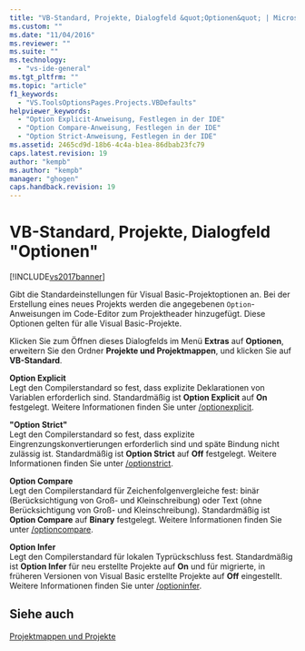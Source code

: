 ```yaml
---
title: "VB-Standard, Projekte, Dialogfeld &quot;Optionen&quot; | Microsoft Docs"
ms.custom: ""
ms.date: "11/04/2016"
ms.reviewer: ""
ms.suite: ""
ms.technology: 
  - "vs-ide-general"
ms.tgt_pltfrm: ""
ms.topic: "article"
f1_keywords: 
  - "VS.ToolsOptionsPages.Projects.VBDefaults"
helpviewer_keywords: 
  - "Option Explicit-Anweisung, Festlegen in der IDE"
  - "Option Compare-Anweisung, Festlegen in der IDE"
  - "Option Strict-Anweisung, Festlegen in der IDE"
ms.assetid: 2465cd9d-18b6-4c4a-b1ea-86dbab23fc79
caps.latest.revision: 19
author: "kempb"
ms.author: "kempb"
manager: "ghogen"
caps.handback.revision: 19
---
```

# VB-Standard, Projekte, Dialogfeld &quot;Optionen&quot;
[!INCLUDE[vs2017banner](../../code-quality/includes/vs2017banner.md)]

Gibt die Standardeinstellungen für Visual Basic\-Projektoptionen an.  Bei der Erstellung eines neues Projekts werden die angegebenen `Option`\-Anweisungen im Code\-Editor zum Projektheader hinzugefügt.  Diese Optionen gelten für alle Visual Basic\-Projekte.  
  
 Klicken Sie zum Öffnen dieses Dialogfelds im Menü **Extras** auf **Optionen**, erweitern Sie den Ordner **Projekte und Projektmappen**, und klicken Sie auf **VB\-Standard**.  
  
 **Option Explicit**  
 Legt den Compilerstandard so fest, dass explizite Deklarationen von Variablen erforderlich sind.  Standardmäßig ist **Option Explicit** auf **On** festgelegt.  Weitere Informationen finden Sie unter [\/optionexplicit](/dotnet/visual-basic/reference/command-line-compiler/optionexplicit).  
  
 **"Option Strict"**  
 Legt den Compilerstandard so fest, dass explizite Eingrenzungskonvertierungen erforderlich sind und späte Bindung nicht zulässig ist.  Standardmäßig ist **Option Strict** auf **Off** festgelegt.  Weitere Informationen finden Sie unter [\/optionstrict](/dotnet/visual-basic/reference/command-line-compiler/optionstrict).  
  
 **Option Compare**  
 Legt den Compilerstandard für Zeichenfolgenvergleiche fest: binär \(Berücksichtigung von Groß\- und Kleinschreibung\) oder Text \(ohne Berücksichtigung von Groß\- und Kleinschreibung\). Standardmäßig ist **Option Compare** auf **Binary** festgelegt.  Weitere Informationen finden Sie unter [\/optioncompare](/dotnet/visual-basic/reference/command-line-compiler/optioncompare).  
  
 **Option Infer**  
 Legt den Compilerstandard für lokalen Typrückschluss fest.  Standardmäßig ist **Option Infer** für neu erstellte Projekte auf **On** und für migrierte, in früheren Versionen von Visual Basic erstellte Projekte auf **Off** eingestellt.  Weitere Informationen finden Sie unter [\/optioninfer](/dotnet/visual-basic/reference/command-line-compiler/optioninfer).  
  
## Siehe auch  
 [Projektmappen und Projekte](../../ide/solutions-and-projects-in-visual-studio.md)